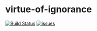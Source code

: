 # virtue-of-ignorance

[![Build Status](https://github.com/rapture-haven/virtue-of-ignorance/actions/workflows/intergrate.yml/badge.svg)](https://github.com/rapture-haven/virtue-of-ignorance/actions/workflows/intergrate.yml/badge.svg)
[![issues](https://img.shields.io/github/issues/rapture-haven/virtue-of-ignorance)](https://github.com/rapture-haven/virtue-of-ignorance/issues)
